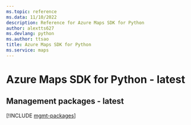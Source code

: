 ```yaml
---
ms.topic: reference
ms.data: 11/10/2022
description: Reference for Azure Maps SDK for Python
author: alextts627
ms.devlang: python
ms.author: ttsao
title: Azure Maps SDK for Python
ms.service: maps
---
```

# Azure Maps SDK for Python - latest

## Management packages - latest
[!INCLUDE [mgmt-packages](maps-mgmt-index.md)]